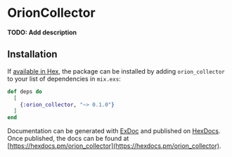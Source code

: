# OrionCollector

**TODO: Add description**

## Installation

If [available in Hex](https://hex.pm/docs/publish), the package can be installed
by adding `orion_collector` to your list of dependencies in `mix.exs`:

```elixir
def deps do
  [
    {:orion_collector, "~> 0.1.0"}
  ]
end
```

Documentation can be generated with [ExDoc](https://github.com/elixir-lang/ex_doc)
and published on [HexDocs](https://hexdocs.pm). Once published, the docs can
be found at [https://hexdocs.pm/orion_collector](https://hexdocs.pm/orion_collector).

